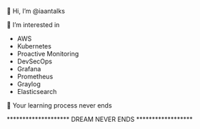 👋 Hi, I’m @iaantalks

👀 I’m interested in 
   - AWS 
   -  Kubernetes 
   -  Proactive Monitoring 
   -  DevSecOps
   -  Grafana
   -  Prometheus
   -  Graylog
   -  Elasticsearch


🌱 Your learning process never ends

******************** DREAM NEVER ENDS ******************

<!---
iaantalks/iaantalks is a ✨ special ✨ repository because its `README.md` (this file) appears on your GitHub profile.
You can click the Preview link to take a look at your changes.
--->
